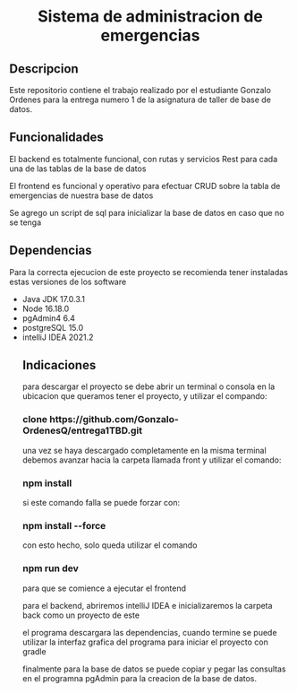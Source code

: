 <h1 align="center">Sistema de administracion de emergencias</h1>

<h2>Descripcion</h2>
<p> Este repositorio contiene el trabajo realizado por el estudiante Gonzalo Ordenes para la entrega numero 1 de la asignatura de taller de base de datos.</p>

<h2>Funcionalidades</h2>
<p> El backend es totalmente funcional, con rutas y servicios Rest para cada una de las tablas de la base de datos</p>
<p> El frontend es funcional y operativo para efectuar CRUD sobre la tabla de emergencias de nuestra base de datos</p>
<p> Se agrego un script de sql para inicializar la base de datos en caso que no se tenga</p>

<h2> Dependencias </h2>
<p> Para la correcta ejecucion de este proyecto se recomienda tener instaladas estas versiones de los software</p>
<ul>
    <li> Java JDK 17.0.3.1 </li>
    <li> Node 16.18.0 </li>
    <li> pgAdmin4 6.4 </li>
    <li> postgreSQL 15.0 </li>
    <li> intelliJ IDEA 2021.2 </li>

<h2> Indicaciones </h2>
<p> para descargar el proyecto se debe abrir un terminal o consola en la ubicacion que queramos tener el proyecto, y utilizar el compando: </p>
<h3> clone https://github.com/Gonzalo-OrdenesQ/entrega1TBD.git </h3>
<p> una vez se haya descargado completamente en la misma terminal debemos avanzar hacia la carpeta llamada front y utilizar el comando:</p>
<h3> npm install</h3>
<p> si este comando falla se puede forzar con: </p>
<h3> npm install --force </h3>
<p> con esto hecho, solo queda utilizar el comando <h3> npm run dev </h3> para que se comience a ejecutar el frontend</p>
<p> para el backend, abriremos intelliJ IDEA e inicializaremos la carpeta back como un proyecto de este</p>
<p> el programa descargara las dependencias, cuando termine se puede utilizar la interfaz grafica del programa para iniciar el proyecto con gradle </p>
<p> finalmente para la base de datos se puede copiar y pegar las consultas en el programna pgAdmin para la creacion de la base de datos.</p>